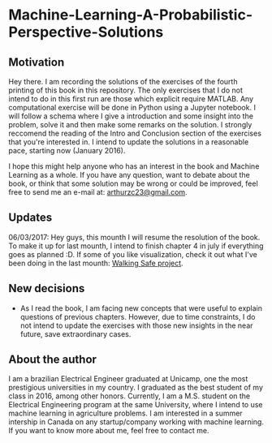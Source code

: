 # Machine-Learning-A-Probabilistic-Perspective-Solutions

## Motivation

Hey there. I am recording the solutions of the exercises of the fourth printing of this book in this repository. The only exercises that I do not intend to do in this first run are those which explicit require MATLAB. Any computational exercise will be done in Python using a Jupyter notebook. I will follow a schema where I give a introduction and some insight into the problem, solve it and then make some remarks on the solution. I strongly reccomend the reading of the Intro and Conclusion section of the exercises that you're interested in. I intend to update the solutions in a reasonable pace, starting now (January 2016). 

I hope this might help anyone who has an interest in the book and Machine Learning as a whole. If you have any question, want to debate about the book, or think that some solution may be wrong or could be improved, feel free to send me an e-mail at: arthurzc23@gmail.com.

## Updates

06/03/2017: Hey guys, this mounth I will resume the resolution of the book. To make it up for last mounth, I intend to finish chapter 4 in july if everything goes as planned :D. If some of you like visualization, check it out what I've been doing in the last mounth: [Walking Safe project](https://arthurzc23.github.io/Walking-Safe/). 

## New decisions

* As I read the book, I am facing new concepts that were useful to explain questions of previous chapters. However, due to time constraints, I do not intend to update the exercises with those new insights in the near future, save extraordinary cases.

## About the author

I am a brazilian Electrical Engineer graduated at Unicamp, one the most prestigious universities in my country.
I graduated as the best student of my class in 2016, among other honors. Currently, I am a M.S. student on the Electrical Engineering program at the same University, where I intend to use machine learning in agriculture problems. I am interested in a summer intership in Canada on any startup/company working with machine learning. If you want to know more about me, feel free to contact me. 





